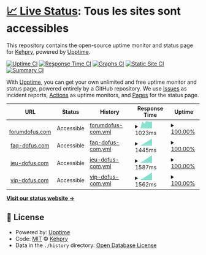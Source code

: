 # [📈 Live Status](https://Kehpry.github.io/phishcheck): <!--live status--> **Tous les sites sont accessibles**

This repository contains the open-source uptime monitor and status page for [Kehpry](https://Kehpry.github.io/phishcheck), powered by [Upptime](https://github.com/upptime/upptime).

[![Uptime CI](https://github.com/Kehpry/phishcheck/workflows/Uptime%20CI/badge.svg)](https://github.com/Kehpry/phishcheck/actions?query=workflow%3A%22Uptime+CI%22)
[![Response Time CI](https://github.com/Kehpry/phishcheck/workflows/Response%20Time%20CI/badge.svg)](https://github.com/Kehpry/phishcheck/actions?query=workflow%3A%22Response+Time+CI%22)
[![Graphs CI](https://github.com/Kehpry/phishcheck/workflows/Graphs%20CI/badge.svg)](https://github.com/Kehpry/phishcheck/actions?query=workflow%3A%22Graphs+CI%22)
[![Static Site CI](https://github.com/Kehpry/phishcheck/workflows/Static%20Site%20CI/badge.svg)](https://github.com/Kehpry/phishcheck/actions?query=workflow%3A%22Static+Site+CI%22)
[![Summary CI](https://github.com/Kehpry/phishcheck/workflows/Summary%20CI/badge.svg)](https://github.com/Kehpry/phishcheck/actions?query=workflow%3A%22Summary+CI%22)

With [Upptime](https://upptime.js.org), you can get your own unlimited and free uptime monitor and status page, powered entirely by a GitHub repository. We use [Issues](https://github.com/Kehpry/phishcheck/issues) as incident reports, [Actions](https://github.com/Kehpry/phishcheck/actions) as uptime monitors, and [Pages](https://Kehpry.github.io/phishcheck) for the status page.

<!--start: status pages-->
<!-- This summary is generated by Upptime (https://github.com/upptime/upptime) -->
<!-- Do not edit this manually, your changes will be overwritten -->
<!-- prettier-ignore -->
| URL | Status | History | Response Time | Uptime |
| --- | ------ | ------- | ------------- | ------ |
| <img alt="" src="https://favicons.githubusercontent.com/forumdofus.com" height="13"> [forumdofus.com](http://forumdofus.com/) | Accessible | [forumdofus-com.yml](https://github.com/Kehpry/phishcheck/commits/HEAD/history/forumdofus-com.yml) | <details><summary><img alt="Response time graph" src="./graphs/forumdofus-com/response-time-week.png" height="20"> 1023ms</summary><br><a href="https://phishcheck.dofhelp.fr/history/forumdofus-com"><img alt="Response time 1023" src="https://img.shields.io/endpoint?url=https%3A%2F%2Fraw.githubusercontent.com%2FKehpry%2Fphishcheck%2FHEAD%2Fapi%2Fforumdofus-com%2Fresponse-time.json"></a><br><a href="https://phishcheck.dofhelp.fr/history/forumdofus-com"><img alt="24-hour response time 1096" src="https://img.shields.io/endpoint?url=https%3A%2F%2Fraw.githubusercontent.com%2FKehpry%2Fphishcheck%2FHEAD%2Fapi%2Fforumdofus-com%2Fresponse-time-day.json"></a><br><a href="https://phishcheck.dofhelp.fr/history/forumdofus-com"><img alt="7-day response time 1023" src="https://img.shields.io/endpoint?url=https%3A%2F%2Fraw.githubusercontent.com%2FKehpry%2Fphishcheck%2FHEAD%2Fapi%2Fforumdofus-com%2Fresponse-time-week.json"></a><br><a href="https://phishcheck.dofhelp.fr/history/forumdofus-com"><img alt="30-day response time 1023" src="https://img.shields.io/endpoint?url=https%3A%2F%2Fraw.githubusercontent.com%2FKehpry%2Fphishcheck%2FHEAD%2Fapi%2Fforumdofus-com%2Fresponse-time-month.json"></a><br><a href="https://phishcheck.dofhelp.fr/history/forumdofus-com"><img alt="1-year response time 1023" src="https://img.shields.io/endpoint?url=https%3A%2F%2Fraw.githubusercontent.com%2FKehpry%2Fphishcheck%2FHEAD%2Fapi%2Fforumdofus-com%2Fresponse-time-year.json"></a></details> | <details><summary><a href="https://phishcheck.dofhelp.fr/history/forumdofus-com">100.00%</a></summary><a href="https://phishcheck.dofhelp.fr/history/forumdofus-com"><img alt="All-time uptime 100.00%" src="https://img.shields.io/endpoint?url=https%3A%2F%2Fraw.githubusercontent.com%2FKehpry%2Fphishcheck%2FHEAD%2Fapi%2Fforumdofus-com%2Fuptime.json"></a><br><a href="https://phishcheck.dofhelp.fr/history/forumdofus-com"><img alt="24-hour uptime 100.00%" src="https://img.shields.io/endpoint?url=https%3A%2F%2Fraw.githubusercontent.com%2FKehpry%2Fphishcheck%2FHEAD%2Fapi%2Fforumdofus-com%2Fuptime-day.json"></a><br><a href="https://phishcheck.dofhelp.fr/history/forumdofus-com"><img alt="7-day uptime 100.00%" src="https://img.shields.io/endpoint?url=https%3A%2F%2Fraw.githubusercontent.com%2FKehpry%2Fphishcheck%2FHEAD%2Fapi%2Fforumdofus-com%2Fuptime-week.json"></a><br><a href="https://phishcheck.dofhelp.fr/history/forumdofus-com"><img alt="30-day uptime 100.00%" src="https://img.shields.io/endpoint?url=https%3A%2F%2Fraw.githubusercontent.com%2FKehpry%2Fphishcheck%2FHEAD%2Fapi%2Fforumdofus-com%2Fuptime-month.json"></a><br><a href="https://phishcheck.dofhelp.fr/history/forumdofus-com"><img alt="1-year uptime 100.00%" src="https://img.shields.io/endpoint?url=https%3A%2F%2Fraw.githubusercontent.com%2FKehpry%2Fphishcheck%2FHEAD%2Fapi%2Fforumdofus-com%2Fuptime-year.json"></a></details>
| <img alt="" src="https://favicons.githubusercontent.com/www.faq-dofus.com" height="13"> [faq-dofus.com](https://www.faq-dofus.com) | Accessible | [faq-dofus-com.yml](https://github.com/Kehpry/phishcheck/commits/HEAD/history/faq-dofus-com.yml) | <details><summary><img alt="Response time graph" src="./graphs/faq-dofus-com/response-time-week.png" height="20"> 1445ms</summary><br><a href="https://phishcheck.dofhelp.fr/history/faq-dofus-com"><img alt="Response time 1445" src="https://img.shields.io/endpoint?url=https%3A%2F%2Fraw.githubusercontent.com%2FKehpry%2Fphishcheck%2FHEAD%2Fapi%2Ffaq-dofus-com%2Fresponse-time.json"></a><br><a href="https://phishcheck.dofhelp.fr/history/faq-dofus-com"><img alt="24-hour response time 1445" src="https://img.shields.io/endpoint?url=https%3A%2F%2Fraw.githubusercontent.com%2FKehpry%2Fphishcheck%2FHEAD%2Fapi%2Ffaq-dofus-com%2Fresponse-time-day.json"></a><br><a href="https://phishcheck.dofhelp.fr/history/faq-dofus-com"><img alt="7-day response time 1445" src="https://img.shields.io/endpoint?url=https%3A%2F%2Fraw.githubusercontent.com%2FKehpry%2Fphishcheck%2FHEAD%2Fapi%2Ffaq-dofus-com%2Fresponse-time-week.json"></a><br><a href="https://phishcheck.dofhelp.fr/history/faq-dofus-com"><img alt="30-day response time 1445" src="https://img.shields.io/endpoint?url=https%3A%2F%2Fraw.githubusercontent.com%2FKehpry%2Fphishcheck%2FHEAD%2Fapi%2Ffaq-dofus-com%2Fresponse-time-month.json"></a><br><a href="https://phishcheck.dofhelp.fr/history/faq-dofus-com"><img alt="1-year response time 1445" src="https://img.shields.io/endpoint?url=https%3A%2F%2Fraw.githubusercontent.com%2FKehpry%2Fphishcheck%2FHEAD%2Fapi%2Ffaq-dofus-com%2Fresponse-time-year.json"></a></details> | <details><summary><a href="https://phishcheck.dofhelp.fr/history/faq-dofus-com">100.00%</a></summary><a href="https://phishcheck.dofhelp.fr/history/faq-dofus-com"><img alt="All-time uptime 100.00%" src="https://img.shields.io/endpoint?url=https%3A%2F%2Fraw.githubusercontent.com%2FKehpry%2Fphishcheck%2FHEAD%2Fapi%2Ffaq-dofus-com%2Fuptime.json"></a><br><a href="https://phishcheck.dofhelp.fr/history/faq-dofus-com"><img alt="24-hour uptime 100.00%" src="https://img.shields.io/endpoint?url=https%3A%2F%2Fraw.githubusercontent.com%2FKehpry%2Fphishcheck%2FHEAD%2Fapi%2Ffaq-dofus-com%2Fuptime-day.json"></a><br><a href="https://phishcheck.dofhelp.fr/history/faq-dofus-com"><img alt="7-day uptime 100.00%" src="https://img.shields.io/endpoint?url=https%3A%2F%2Fraw.githubusercontent.com%2FKehpry%2Fphishcheck%2FHEAD%2Fapi%2Ffaq-dofus-com%2Fuptime-week.json"></a><br><a href="https://phishcheck.dofhelp.fr/history/faq-dofus-com"><img alt="30-day uptime 100.00%" src="https://img.shields.io/endpoint?url=https%3A%2F%2Fraw.githubusercontent.com%2FKehpry%2Fphishcheck%2FHEAD%2Fapi%2Ffaq-dofus-com%2Fuptime-month.json"></a><br><a href="https://phishcheck.dofhelp.fr/history/faq-dofus-com"><img alt="1-year uptime 100.00%" src="https://img.shields.io/endpoint?url=https%3A%2F%2Fraw.githubusercontent.com%2FKehpry%2Fphishcheck%2FHEAD%2Fapi%2Ffaq-dofus-com%2Fuptime-year.json"></a></details>
| <img alt="" src="https://favicons.githubusercontent.com/www.jeu-dofus.com" height="13"> [jeu-dofus.com](https://www.jeu-dofus.com) | Accessible | [jeu-dofus-com.yml](https://github.com/Kehpry/phishcheck/commits/HEAD/history/jeu-dofus-com.yml) | <details><summary><img alt="Response time graph" src="./graphs/jeu-dofus-com/response-time-week.png" height="20"> 1587ms</summary><br><a href="https://phishcheck.dofhelp.fr/history/jeu-dofus-com"><img alt="Response time 1587" src="https://img.shields.io/endpoint?url=https%3A%2F%2Fraw.githubusercontent.com%2FKehpry%2Fphishcheck%2FHEAD%2Fapi%2Fjeu-dofus-com%2Fresponse-time.json"></a><br><a href="https://phishcheck.dofhelp.fr/history/jeu-dofus-com"><img alt="24-hour response time 1587" src="https://img.shields.io/endpoint?url=https%3A%2F%2Fraw.githubusercontent.com%2FKehpry%2Fphishcheck%2FHEAD%2Fapi%2Fjeu-dofus-com%2Fresponse-time-day.json"></a><br><a href="https://phishcheck.dofhelp.fr/history/jeu-dofus-com"><img alt="7-day response time 1587" src="https://img.shields.io/endpoint?url=https%3A%2F%2Fraw.githubusercontent.com%2FKehpry%2Fphishcheck%2FHEAD%2Fapi%2Fjeu-dofus-com%2Fresponse-time-week.json"></a><br><a href="https://phishcheck.dofhelp.fr/history/jeu-dofus-com"><img alt="30-day response time 1587" src="https://img.shields.io/endpoint?url=https%3A%2F%2Fraw.githubusercontent.com%2FKehpry%2Fphishcheck%2FHEAD%2Fapi%2Fjeu-dofus-com%2Fresponse-time-month.json"></a><br><a href="https://phishcheck.dofhelp.fr/history/jeu-dofus-com"><img alt="1-year response time 1587" src="https://img.shields.io/endpoint?url=https%3A%2F%2Fraw.githubusercontent.com%2FKehpry%2Fphishcheck%2FHEAD%2Fapi%2Fjeu-dofus-com%2Fresponse-time-year.json"></a></details> | <details><summary><a href="https://phishcheck.dofhelp.fr/history/jeu-dofus-com">100.00%</a></summary><a href="https://phishcheck.dofhelp.fr/history/jeu-dofus-com"><img alt="All-time uptime 100.00%" src="https://img.shields.io/endpoint?url=https%3A%2F%2Fraw.githubusercontent.com%2FKehpry%2Fphishcheck%2FHEAD%2Fapi%2Fjeu-dofus-com%2Fuptime.json"></a><br><a href="https://phishcheck.dofhelp.fr/history/jeu-dofus-com"><img alt="24-hour uptime 100.00%" src="https://img.shields.io/endpoint?url=https%3A%2F%2Fraw.githubusercontent.com%2FKehpry%2Fphishcheck%2FHEAD%2Fapi%2Fjeu-dofus-com%2Fuptime-day.json"></a><br><a href="https://phishcheck.dofhelp.fr/history/jeu-dofus-com"><img alt="7-day uptime 100.00%" src="https://img.shields.io/endpoint?url=https%3A%2F%2Fraw.githubusercontent.com%2FKehpry%2Fphishcheck%2FHEAD%2Fapi%2Fjeu-dofus-com%2Fuptime-week.json"></a><br><a href="https://phishcheck.dofhelp.fr/history/jeu-dofus-com"><img alt="30-day uptime 100.00%" src="https://img.shields.io/endpoint?url=https%3A%2F%2Fraw.githubusercontent.com%2FKehpry%2Fphishcheck%2FHEAD%2Fapi%2Fjeu-dofus-com%2Fuptime-month.json"></a><br><a href="https://phishcheck.dofhelp.fr/history/jeu-dofus-com"><img alt="1-year uptime 100.00%" src="https://img.shields.io/endpoint?url=https%3A%2F%2Fraw.githubusercontent.com%2FKehpry%2Fphishcheck%2FHEAD%2Fapi%2Fjeu-dofus-com%2Fuptime-year.json"></a></details>
| <img alt="" src="https://favicons.githubusercontent.com/www.vip-dofus.com" height="13"> [vip-dofus.com](https://www.vip-dofus.com) | Accessible | [vip-dofus-com.yml](https://github.com/Kehpry/phishcheck/commits/HEAD/history/vip-dofus-com.yml) | <details><summary><img alt="Response time graph" src="./graphs/vip-dofus-com/response-time-week.png" height="20"> 1562ms</summary><br><a href="https://phishcheck.dofhelp.fr/history/vip-dofus-com"><img alt="Response time 1562" src="https://img.shields.io/endpoint?url=https%3A%2F%2Fraw.githubusercontent.com%2FKehpry%2Fphishcheck%2FHEAD%2Fapi%2Fvip-dofus-com%2Fresponse-time.json"></a><br><a href="https://phishcheck.dofhelp.fr/history/vip-dofus-com"><img alt="24-hour response time 1562" src="https://img.shields.io/endpoint?url=https%3A%2F%2Fraw.githubusercontent.com%2FKehpry%2Fphishcheck%2FHEAD%2Fapi%2Fvip-dofus-com%2Fresponse-time-day.json"></a><br><a href="https://phishcheck.dofhelp.fr/history/vip-dofus-com"><img alt="7-day response time 1562" src="https://img.shields.io/endpoint?url=https%3A%2F%2Fraw.githubusercontent.com%2FKehpry%2Fphishcheck%2FHEAD%2Fapi%2Fvip-dofus-com%2Fresponse-time-week.json"></a><br><a href="https://phishcheck.dofhelp.fr/history/vip-dofus-com"><img alt="30-day response time 1562" src="https://img.shields.io/endpoint?url=https%3A%2F%2Fraw.githubusercontent.com%2FKehpry%2Fphishcheck%2FHEAD%2Fapi%2Fvip-dofus-com%2Fresponse-time-month.json"></a><br><a href="https://phishcheck.dofhelp.fr/history/vip-dofus-com"><img alt="1-year response time 1562" src="https://img.shields.io/endpoint?url=https%3A%2F%2Fraw.githubusercontent.com%2FKehpry%2Fphishcheck%2FHEAD%2Fapi%2Fvip-dofus-com%2Fresponse-time-year.json"></a></details> | <details><summary><a href="https://phishcheck.dofhelp.fr/history/vip-dofus-com">100.00%</a></summary><a href="https://phishcheck.dofhelp.fr/history/vip-dofus-com"><img alt="All-time uptime 100.00%" src="https://img.shields.io/endpoint?url=https%3A%2F%2Fraw.githubusercontent.com%2FKehpry%2Fphishcheck%2FHEAD%2Fapi%2Fvip-dofus-com%2Fuptime.json"></a><br><a href="https://phishcheck.dofhelp.fr/history/vip-dofus-com"><img alt="24-hour uptime 100.00%" src="https://img.shields.io/endpoint?url=https%3A%2F%2Fraw.githubusercontent.com%2FKehpry%2Fphishcheck%2FHEAD%2Fapi%2Fvip-dofus-com%2Fuptime-day.json"></a><br><a href="https://phishcheck.dofhelp.fr/history/vip-dofus-com"><img alt="7-day uptime 100.00%" src="https://img.shields.io/endpoint?url=https%3A%2F%2Fraw.githubusercontent.com%2FKehpry%2Fphishcheck%2FHEAD%2Fapi%2Fvip-dofus-com%2Fuptime-week.json"></a><br><a href="https://phishcheck.dofhelp.fr/history/vip-dofus-com"><img alt="30-day uptime 100.00%" src="https://img.shields.io/endpoint?url=https%3A%2F%2Fraw.githubusercontent.com%2FKehpry%2Fphishcheck%2FHEAD%2Fapi%2Fvip-dofus-com%2Fuptime-month.json"></a><br><a href="https://phishcheck.dofhelp.fr/history/vip-dofus-com"><img alt="1-year uptime 100.00%" src="https://img.shields.io/endpoint?url=https%3A%2F%2Fraw.githubusercontent.com%2FKehpry%2Fphishcheck%2FHEAD%2Fapi%2Fvip-dofus-com%2Fuptime-year.json"></a></details>

<!--end: status pages-->

[**Visit our status website →**](https://Kehpry.github.io/phishcheck)

## 📄 License

- Powered by: [Upptime](https://github.com/upptime/upptime)
- Code: [MIT](./LICENSE) © [Kehpry](https://Kehpry.github.io/phishcheck)
- Data in the `./history` directory: [Open Database License](https://opendatacommons.org/licenses/odbl/1-0/)
